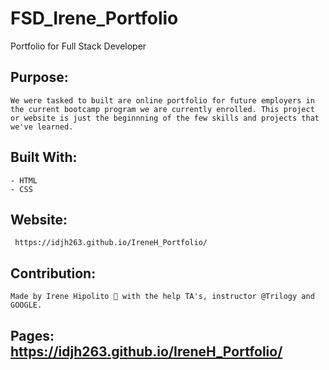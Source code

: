 # FSD_Irene_Portfolio
Portfolio for Full Stack Developer

## Purpose: 
    
    We were tasked to built are online portfolio for future employers in the current bootcamp program we are currently enrolled. This project or website is just the beginnning of the few skills and projects that we've learned. 

## Built With:
    - HTML
    - CSS 
 
 ## Website:
     https://idjh263.github.io/IreneH_Portfolio/

## Contribution: 
    Made by Irene Hipolito 🤪 with the help TA's, instructor @Trilogy and GOOGLE. 

## Pages:  https://idjh263.github.io/IreneH_Portfolio/
